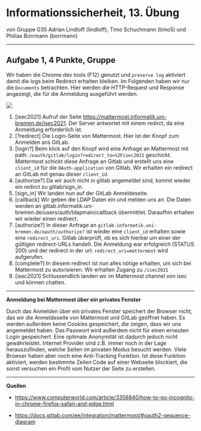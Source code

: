 Informationssicherheit, 13. Übung
=================================

von Gruppe G35
Adrian Lindloff (lindloff), Timo Schuchmann (timo5) und Philias Borrmann (borrmann)


*******************

Aufgabe 1, 4 Punkte, Gruppe
---------------------------

Wir haben die Chrome dev tools (F12) genutzt und `preserve log` aktiviert damit die logs beim Redirect erhalten bleiben. Im Folgenden haben wir nur die `Documents` betrachten. Hier werden die HTTP-Request und Response angezeigt, die für die Anmeldung ausgeführt werden.


![](docs.png)


1. [isec2021] Aufruf der Seite  https://mattermost.informatik.uni-bremen.de/isec2021. Der Server antwortet mit einem redirct, da eine Anmeldung erforderlich ist.
2. [?redirect] Die Login-Seite von Mattermost. Hier ist der Knopf zum Anmelden ans GitLab.
3. [login?]  Beim klick auf den Knopf wird eine Anfrage an Mattermost mit path: `/oauth/gitlab/login?redirect_to=%2Fisec2021` geschickt. Mattermost schickt diese Anfrage an Gitlab und erstellt uns eine `client_id` für die `OAuth-application` von Gitlab. Wir erhalten ein redirect an GitLab mit genau dieser `client_id`.
4. [authorize?] Da wir auch nicht in gitlab angemeldet sind, kommt wieder ein redirct zu gitlab/sign_in.
5. [sign_in] Wir landen nun auf der GitLab Anmeldeseite.
6. [callback] Wir geben die LDAP Daten ein und melden uns an. Die Daten werden an gitlab.informatik.uni-bremen.de/users/auth/ldapmain/callback übermittlet. Daraufhin erhalten wir wieder einen redirect.
7. [authorize?] In dieser Anfrage an `gitlab.informatik.uni-bremen.de/oauth/authorize?` ist wieder eine `client_id` erhalten sowie eine `redirect_uri`. Gitlab überprüft, ob es sich hierbei um einer der gültigen redirect-URLs handelt. Die Anmeldung war erfolgreich (STATUS 200) und der redirect in der url: `redirect_uri=mattermost` wird aufgerufen.
8. [complete?] In diesem redirect ist nun alles nötige erhalten, um sich bei Mattermost zu autorisieren. Wir erhalten Zugang zu `/isec2021`
9. [isec2021] Schlussendlich landen wir im Mattermost channel von isec und können chatten.


* * *

**Anmeldung bei Mattermost über ein privates Fenster**

Durch das Anmelden über ein privates Fenster speichert der Browser nicht, das wir die Anmeldeseite von Mattermost und GitLab geöffnet haben. Es werden außerdem keine Cookies gespeichert, die zeigen, dass wir uns angemeldet haben. Das Passwort wird außerdem nicht für einen erneuten Login gespeichert. Eine optimale Anonymität ist dadurch jedoch nicht gewährleistet. Internet Provider sind z.B. immer noch in der Lage herauszufinden, welche Seiten im privaten Modus besucht werden. Viele Browser haben aber noch eine Anti-Tracking Funktion. Ist diese Funktion aktiviert, werden bestimmte Zeilen Code auf einer Webseite blockiert, die sonst versuchen ein Profil vom Nutzer der Seite zu erstellen. 

---
**Quellen**

- https://www.computerworld.com/article/3356840/how-to-go-incognito-in-chrome-firefox-safari-and-edge.html

- https://docs.gitlab.com/ee/integration/mattermost/#oauth2-sequence-diagram
